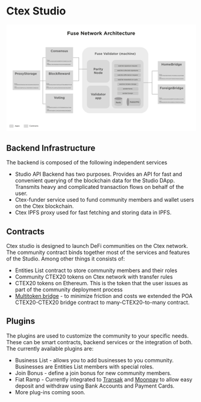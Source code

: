 # Ctex Studio



![Ctex Studio architecture](../../.gitbook/assets/image%20%283%29.png)

## Backend Infrastructure

The backend is composed of the following independent services

* Studio API Backend has two purposes. Provides an API for fast and convenient querying of the blockchain data for the Studio DApp. Transmits heavy and complicated transaction flows on behalf of the user.
* Ctex-funder service used to fund community members and wallet users on the Ctex blockchain.
* Ctex IPFS proxy used for fast fetching and storing data in IPFS.

## Contracts

Ctex studio is designed to launch DeFi communities on the Ctex network. The community contract binds together most of the services and features of the Studio. Among other things it consists of:

* Entities List contract to store community members and their roles
* Community CTEX20 tokens on Ctex network with transfer rules
* CTEX20 tokens on Ethereum. This is the token that the user issues as part of the community deployment process
* [Multitoken bridge](https://github.com/fuseio/bridge-contracts) - to minimize friction and costs we extended the POA CTEX20-CTEX20 bridge contract to many-CTEX20-to-many contract.

## Plugins

The plugins are used to customize the community to your specific needs. These can be smart contracts, backend services or the integration of both. The currently available plugins are:

* Business List - allows you to add businesses to you community. Businesses are Entities List members with special roles.
* Join Bonus - define a join bonus for new community members.
* Fiat Ramp - Currently integrated to [Transak](https://transak.com/) and [Moonpay](https://www.moonpay.io/) to allow easy deposit and withdraw using Bank Accounts and Payment Cards.
* More plug-ins coming soon.

